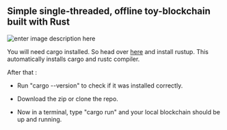 ## Simple single-threaded, offline toy-blockchain built with Rust

![enter image description here](https://presentations.bltavares.com/ouvi-falar-de-rust/ferris.png)

You will need cargo installed. So head over [here](https://www.rust-lang.org/tools/install) and install rustup. This automatically installs cargo and rustc compiler.

After that :

- Run "cargo --version" to check if it was installed correctly.

- Download the zip or clone the repo.

- Now in a terminal, type "cargo run" and your local blockchain should be up and running.

